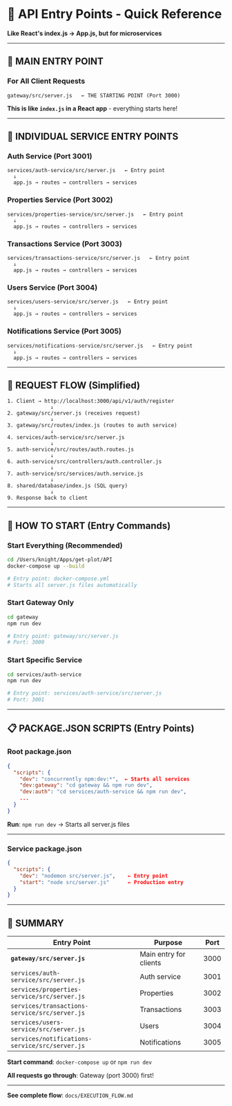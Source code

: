 # 🎯 API Entry Points - Quick Reference

**Like React's index.js → App.js, but for microservices**

---

## 🚀 **MAIN ENTRY POINT**

### **For All Client Requests**

```
gateway/src/server.js   ← THE STARTING POINT (Port 3000)
```

**This is like `index.js` in a React app** - everything starts here!

---

## 📍 **INDIVIDUAL SERVICE ENTRY POINTS**

### **Auth Service** (Port 3001)
```
services/auth-service/src/server.js   ← Entry point
  ↓
  app.js → routes → controllers → services
```

### **Properties Service** (Port 3002)
```
services/properties-service/src/server.js   ← Entry point
  ↓
  app.js → routes → controllers → services
```

### **Transactions Service** (Port 3003)
```
services/transactions-service/src/server.js   ← Entry point
  ↓
  app.js → routes → controllers → services
```

### **Users Service** (Port 3004)
```
services/users-service/src/server.js   ← Entry point
  ↓
  app.js → routes → controllers → services
```

### **Notifications Service** (Port 3005)
```
services/notifications-service/src/server.js   ← Entry point
  ↓
  app.js → routes → controllers → services
```

---

## 🔄 **REQUEST FLOW (Simplified)**

```
1. Client → http://localhost:3000/api/v1/auth/register
              ↓
2. gateway/src/server.js (receives request)
              ↓
3. gateway/src/routes/index.js (routes to auth service)
              ↓
4. services/auth-service/src/server.js
              ↓
5. auth-service/src/routes/auth.routes.js
              ↓
6. auth-service/src/controllers/auth.controller.js
              ↓
7. auth-service/src/services/auth.service.js
              ↓
8. shared/database/index.js (SQL query)
              ↓
9. Response back to client
```

---

## 🎯 **HOW TO START (Entry Commands)**

### **Start Everything (Recommended)**
```bash
cd /Users/knight/Apps/get-plot/API
docker-compose up --build

# Entry point: docker-compose.yml
# Starts all server.js files automatically
```

### **Start Gateway Only**
```bash
cd gateway
npm run dev

# Entry point: gateway/src/server.js
# Port: 3000
```

### **Start Specific Service**
```bash
cd services/auth-service
npm run dev

# Entry point: services/auth-service/src/server.js
# Port: 3001
```

---

## 📋 **PACKAGE.JSON SCRIPTS (Entry Points)**

### **Root package.json**
```json
{
  "scripts": {
    "dev": "concurrently npm:dev:*",  ← Starts all services
    "dev:gateway": "cd gateway && npm run dev",
    "dev:auth": "cd services/auth-service && npm run dev",
    ...
  }
}
```

**Run**: `npm run dev` → Starts all server.js files

---

### **Service package.json**
```json
{
  "scripts": {
    "dev": "nodemon src/server.js",    ← Entry point
    "start": "node src/server.js"      ← Production entry
  }
}
```

---

## 🎯 **SUMMARY**

| Entry Point | Purpose | Port |
|-------------|---------|------|
| **`gateway/src/server.js`** | Main entry for clients | 3000 |
| `services/auth-service/src/server.js` | Auth service | 3001 |
| `services/properties-service/src/server.js` | Properties | 3002 |
| `services/transactions-service/src/server.js` | Transactions | 3003 |
| `services/users-service/src/server.js` | Users | 3004 |
| `services/notifications-service/src/server.js` | Notifications | 3005 |

**Start command**: `docker-compose up` or `npm run dev`

**All requests go through**: Gateway (port 3000) first!

---

**See complete flow**: `docs/EXECUTION_FLOW.md`

